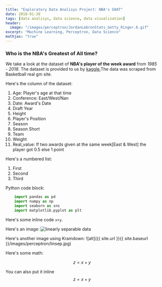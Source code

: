 ```yaml
---
title: "Exploratory Data Analisys Project: NBA's GOAT"
date: 2018-01-28
tags: [data analisys, data science, data visualization]
header:
  image: "/images/perceptron/JordanLebronStats_Getty_Ringer.0.gif"
excerpt: "Machine Learning, Perceptron, Data Science"
mathjax: "true"
---
```

### Who is the NBA's Greatest of All time? 

We take a look at the dataset of **NBA's player of the week award** from *1985 - 2018*.
The dataset is provided to us by [kaggle](kaggle.com),The data was scraped from Basketball real gm site.


Here's the column of the dataset:
1. Age: Player's age at that time
2. Conference: East/West/Nan
3. Date: Award's Date
4. Draft Year
5. Height
6. Player's Position
7. Season
8. Season Short
9. Team
10. Weight
11. Real_value: If two awards given at the same week[East & West] the player got 0.5 else 1 point

Here's a numbered list:
1. First
2. Second
3. Third

Python code block:
```python
	import pandas as pd
	import numpy as np
	import seaborn as sns
	import matplotlib.pyplot as plt
```


Here's some inline code `x+y`.

Here's an image:
<img src="{{ site.url }}{{ site.baseurl }}/images/perceptron/linsep.jpg" alt="linearly separable data">

Here's another image using Kramdown:
![alt]({{ site.url }}{{ site.baseurl }}/images/perceptron/linsep.jpg)

Here's some math:

$$z=x+y$$

You can also put it inline $$z=x+y$$

